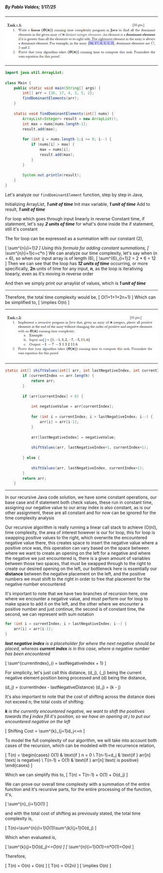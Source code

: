##### By Pablo Valdes; 1/17/25

---

![](./Homework/p1.png)

---

```java
import java.util.ArrayList;

class Main {
    public static void main(String[] args) {
        int[] arr = {16, 17, 4, 3, 5, 2};
        findDominantElements(arr);
    }
    
    static void findDominantElements(int[] nums) {
        ArrayList<Integer> result = new ArrayList();
        int max = nums[nums.length-1];
        result.add(max);
        
        for (int i = nums.length-1;i >= 0; i--) {
            if (nums[i] > max) {
                max = nums[i];
                result.add(max);
            }
        }
        
        System.out.println(result);
    }
}
```

Let's analyze our `findDominantElement` function, step by step in Java,

Initializing ArrayList, __*1 unit of time*__
Init max variable, __*1 unit of time*__
Add to result, __*1 unit of time*__

For loop which goes through input linearly in reverse
Constant time, if statement, let's say __*2 units of time*__
for what's done inside the if statement, still it's
constant

The for loop can be expressed as a summation with our constant \(2\),

\[
\sum^{n}_{i=1}2
\]
Using this formula for adding constant summations,
\[
\sum^{n}_{i=1}c=c*n
\]
We can analyze our time complexity, let's say when \(n = 6\), so when our
input array is of length \(6\),
\[
\sum^{6}_{i=1}2 = 2 * 6 = 12
\]
Then we can see that the loop has __*12 units of time*__ occurring,
or more specifically, **2n** units of time for any input, **n**, as the
loop is iterativing linearly, even as it's moving in reverse order

And then we simply print our arraylist of values, which is __*1 unit of time*__

---

Therefore, the total time complexity would be,
\[
O(1+1+1+2n+1)
\]
Which can be simplified to,
\[
\implies O(n)
\]

<!-- \[
\frac{n(n+1)}{2} \rightarrow \frac{6(6+1)}{2} \rightarrow \frac{6(7)}{2} \rightarrow \frac{42}{2} \rightarrow 21
\] -->

---

![](./Homework/p2.png)

---

``` java
static int[] shiftValues(int[] arr, int lastNegativeIndex, int currentIndex) {
	    if (currentIndex == arr.length) {
	        return arr;
	    }
	    
	    if (arr[currentIndex] < 0) {
	        
	        int negativeValue = arr[currentIndex];
	        
	        for (int i = currentIndex; i > lastNegativeIndex; i--) {
	            arr[i] = arr[i-1];
	        }
	        
	        arr[lastNegativeIndex] = negativeValue;
	        
	        shiftValues(arr, lastNegativeIndex+1, currentIndex+1);
	        
	    } else {

	        shiftValues(arr, lastNegativeIndex, currentIndex+1);
	    }
	    return arr;
    }
```

---

In our recursive Java code solution, we have some constant operations,
our base case and if statement both check values, these run in constant
time, assigning our negative value to our array index is also constant,
as is our other assignment, these are all constant and for now can
be ignored for the time complexity analysis

Our recursive algorithm is really running a linear call stack to achieve
\(O(n)\), time complexity, the area of interest however is our for loop,
this for loop is swapping positive values to the right, which overwrite
the encountered negative value there, this creates space to insert the
negative value where a positive once was, this operation can vary based
on the space between where we want to create an opening on the left for
a negative and where the negative we just encountered is, there is a given
amount of variables between those two spaces, that must be swapped through to
the right to create our desired opening on the left, our bottleneck here is
essentially our **distance** between the negative placement on the left, and
the positive numbers we must shift to the right in order to free that placement
for the negative number encountered

It's important to note that we have two branches of recursion here, one where we
encounter a negative value, and must perform our for loop to make space to add it
on the left, and the other where we encounter a positive number and just continue, 
the second is of constant time, the second, we can represent with sum notation

``` java
for (int i = currentIndex; i > lastNegativeIndex; i--) {
	arr[i] = arr[i-1];
}
```

*__*last negative index*__ is a placeholder for where the next negative should
be placed, whereas __*current index*__ is in this case, where a negative number
has been encountered*

\[
\sum^{currentIndex}_{i = lastNegativeIndex + 1}
\]

For simplicity, let's just call this distance, \(d_j\), \(_j\) being the current negative
element position being processed and \(d\) being the distance,

\(d_j\) = \(currentIndex - lastNegativeDistance\)
\(d_j\) = \(k - j\)

It's also important to note that the cost of shifting across the distance
does not exceed n; the total costs of shifting:

*__*k*__ is the currently encountered negative, we want to shift the
positives towards the __*j*__ index fill it's position, so we have an
opening at j to put our encountered negative on the left*

\[
Shifting Cost = \sum^{k}_{j=1}d_j<=n
\]

To model the full complexity of our algorithm, we will take into account both
cases of the recursion, which can be modeled with the recurrence relation,

\[
T(n) = 
\begin{cases} 
      O(1) & \text{if } n = 0 \\
      T(n-1)+d_j & \text{if } arr[n] \text{ is negative} \\
      T(n-1) + O(1) & \text{if } arr[n] \text{ is positive}
\end{cases}
\]

Which we can simplify this to,
\[
T(n) = T(n-1) + O(1) + O(d_j)
\]

We can prove our overall time complexity with a summation of the
entire function and it's recursive parts, for the entire processing
of the function, it's,

\[
\sum^{n}_{i=1}O(1)
\]

and with the total cost of shifting as previously stated, the total time
complexity is,

\[
T(n)=\sum^{n}_{i=1}O(1)\sum^{k}_{j=1}O(d_j)
\]

Which when evaluated is,

\[
\sum^{k}_{j=1}O(d_j)<=O(n)
\]
\[
\sum^{n}_{i=1}O(1)=n*O(1)=O(n)
\]

Therefore,

\[
T(n) = O(n) + O(n)
\]
\[
T(n) = O(2n)
\]
\[
\implies O(n)
\]